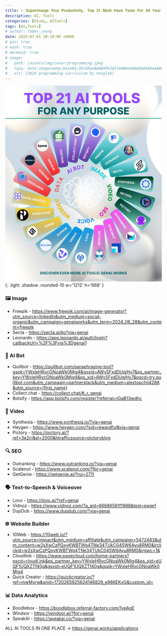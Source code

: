 ```yaml
---
title: 🔥 𝐒𝐮𝐩𝐞𝐫𝐜𝐡𝐚𝐫𝐠𝐞 𝐘𝐨𝐮𝐫 𝐏𝐫𝐨𝐝𝐮𝐜𝐭𝐢𝐯𝐢𝐭𝐲, 𝐓𝐨𝐩 𝟐𝟏 𝐌𝐮𝐬𝐭-𝐇𝐚𝐯𝐞 𝐓𝐨𝐨𝐥𝐬 𝐅𝐨𝐫 𝐀𝐥𝐥 𝐘𝐨𝐮𝐫 𝐍𝐞𝐞𝐝𝐬
description: AI, Tools
categories: [Study, AITools]
tags: [AI,Tools]
# author: foDev_jeong
date: 2024-07-01 20:10:00 +0800
# pin: true
# math: true
# mermaid: true
# image:
#   path: /assets/img/cover/programming.jpeg
#   lqip: data:image/webp;base64,UklGRpoAAABXRUJQVlA4WAoAAAAQAAAADwAABwAAQUxQSDIAAAARL0AmbZurmr57yyIiqE8oiG0bejIYEQTgqiDA9vqnsUSI6H+oAERp2HZ65qP/VIAWAFZQOCBCAAAA8AEAnQEqEAAIAAVAfCWkAALp8sF8rgRgAP7o9FDvMCkMde9PK7euH5M1m6VWoDXf2FkP3BqV0ZYbO6NA/VFIAAAA
#   alt: [2024 programming curriculum by honglab]
---
```



![ 21 Most Usefule AI Tools ](/assets/img/blog/Top_21_AI_Tools.jpeg){: .light .shadow .rounded-10 w='1212' h='668' }


### 🖼️ Image

- Freepik - <https://www.freepik.com/ai/image-generator?utm_source=linkedIn&utm_medium=social-organic&utm_campaign=genaiworks&utm_term=2024_06_28&utm_content=freepik>
- Secta - <https://secta.ai/ko?via=genai>
- Leonardo - <https://app.leonardo.ai/auth/login?callbackUrl=%2F%3Fvia%3Dgenai1>

### 🤖 AI Bot

- Quillbot - <https://quillbot.com/paraphrasing-tool?gspk=YWxleHRvcGNoaWk0Mjg4&gsxid=AWy5FxdDUqjHy7&ps_partner_key=YWxleHRvcGNoaWk0Mjg4&ps_xid=AWy5FxdDUqjHy7&pscd=try.quillbot.com&utm_campagin=partnerstack&utm_medium=alextopchii4288&utm_source={first_name}>
- Collect.chat - <https://collect.chat/#_r_genai>
- Botsify - <https://app.botsify.com/register?referral=tGaB13wdhc>

### 🎥 Video

- Synthesia - <https://www.synthesia.io/?via=genai>
- Heygen - <https://www.heygen.com/?sid=rewardful&via=genai>
- Pictory - <https://pictory.ai/?ref=3e2cj&el=2000&htrafficsource=pictoryblog>

### 🔍 SEO

- Outranking - <https://www.outranking.io/?via=genai>
- Scalenut - <https://www.scalenut.com/?fpr=genai>
- GetGenie - <https://getgenie.ai/?rui=2711>

### 🗣️ Text-to-Speech & Voiceover

- Lovo - <https://lovo.ai/?ref=genai>
- Vidnoz - <https://www.vidnoz.com/?a_aid=66686581f1988&test=page1>
- DupDub - <https://www.dupdub.com/?via=genai>

### 🌐 Website Builder

- 10Web - <https://10web.io/?utm_source=impact&utm_medium=affiliate&utm_campaign=5472483&utm_content=w2sXwCzPQxyKWBTWg4TNe34TUkC045W6Ayu8RM0&irclickid=w2sXwCzPQxyKWBTWg4TNe34TUkC045W6Ayu8RM0&irgwc=1&>
- Cloudlink - <https://www.pagecloud.com/home-partners?pscd=cloudl.ink&ps_partner_key=YWxleHRvcGNoaWk0Mjg4&ps_xid=eUQF1UQXZTf40g&gsxid=eUQF1UQXZTf40g&gspk=YWxleHRvcGNoaWk0Mjg4>
- Quick Creator - <https://quickcreator.io/?ref=mwMyrw&snid=1720265925624146829_e986EKxG&custom_id=>

### 📊 Data Analytics

- Boodlebox - <https://boodlebox.referral-factory.com/1yeAqE>
- Windsor - <https://windsor.ai/?fpr=genai>
- SpeakAI - <https://speakai.co/?via=genai>

ALL AI TOOLS IN ONE PLACE -> <https://genai.works/applications>
